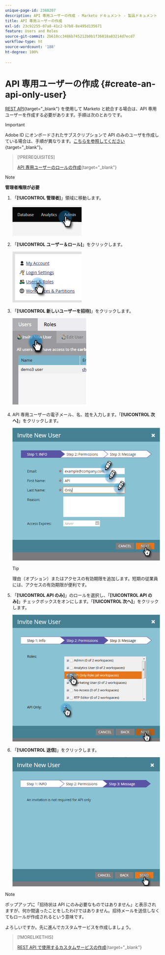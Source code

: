 ```yaml
---
unique-page-id: 2360207
description: API 専用ユーザーの作成 - Marketo ドキュメント - 製品ドキュメント
title: API 専用ユーザーの作成
exl-id: 23c92255-07a8-41c2-b7b8-8e495d135671
feature: Users and Roles
source-git-commit: 2b610cc3486b745212b0b1f36018a83214d7ecd7
workflow-type: ht
source-wordcount: '188'
ht-degree: 100%

---
```


# API 専用ユーザーの作成 {#create-an-api-only-user}

[REST API](https://experienceleague.adobe.com/ja/docs/marketo-developer/marketo/rest/rest-api){target="_blank"} を使用して Marketo と統合する場合は、API 専用ユーザーを作成する必要があります。手順は次のとおりです。

>[!IMPORTANT]
>
>Adobe ID にオンボードされたサブスクリプションで API のみのユーザを作成している場合は、手順が異なります。[こちらを参照してください](/help/marketo/product-docs/administration/marketo-with-adobe-identity/add-api-only-user-for-adobe-ims-enabled-subscriptions.md){target="_blank"}。

>[!PREREQUISITES]
>
>[API 専用ユーザーのロールの作成](/help/marketo/product-docs/administration/users-and-roles/create-an-api-only-user-role.md){target="_blank"}

>[!NOTE]
>
>**管理者権限が必要**

1. 「**[!UICONTROL 管理者]**」領域に移動します。

   ![](assets/create-an-api-only-user-1.png)

1. 「**[!UICONTROL ユーザー＆ロール]**」をクリックします。

   ![](assets/create-an-api-only-user-2.png)

1. 「**[!UICONTROL 新しいユーザーを招待]**」をクリックします。

   ![](assets/create-an-api-only-user-3.png)

1. API 専用ユーザーの電子メール、名、姓を入力します。「**[!UICONTROL 次へ]**」をクリックします。

   ![](assets/create-an-api-only-user-4.png)

   >[!TIP]
   >
   >理由（オプション）またはアクセスの有効期限を追加します。短期の従業員には、アクセスの有効期限が便利です。

1. 「**[!UICONTROL API のみ]**」のロールを選択し、「**[!UICONTROL API のみ]**」チェックボックスをオンにします。「**[!UICONTROL 次へ]**」をクリックします。

   ![](assets/create-an-api-only-user-5.png)

1. 「**[!UICONTROL 送信]**」をクリックします。

   ![](assets/create-an-api-only-user-6.png)

>[!NOTE]
>
>ポップアップに「招待状は API にのみ必要なものではありません」と表示されますが、何か間違ったことをしたわけではありません。招待メールを送信しなくてもロールが作成されるという意味です。

よろしいですか。先に進んでカスタムサービスを作成しましょう。

>[!MORELIKETHIS]
>
>[REST API で使用するカスタムサービスの作成](/help/marketo/product-docs/administration/additional-integrations/create-a-custom-service-for-use-with-rest-api.md){target="_blank"}
